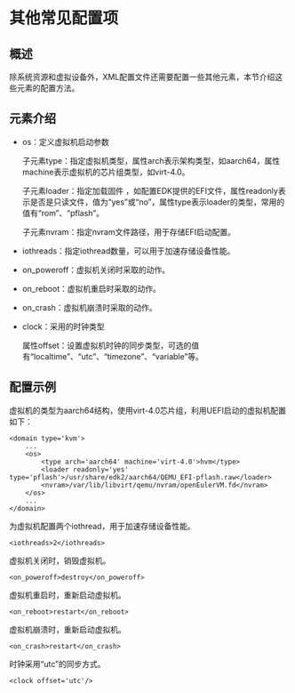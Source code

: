 # 其他常见配置项<a name="ZH-CN_TOPIC_0184192753"></a>

## 概述<a name="section891512161392"></a>

除系统资源和虚拟设备外，XML配置文件还需要配置一些其他元素，本节介绍这些元素的配置方法。

## 元素介绍<a name="section5884430104314"></a>

-   os：定义虚拟机启动参数

    子元素type：指定虚拟机类型，属性arch表示架构类型，如aarch64，属性machine表示虚拟机的芯片组类型，如virt-4.0。

    子元素loader：指定加载固件 ，如配置EDK提供的EFI文件，属性readonly表示是否是只读文件，值为“yes”或“no”，属性type表示loader的类型，常用的值有“rom”、“pflash”。

    子元素nvram：指定nvram文件路径，用于存储EFI启动配置。


-   iothreads：指定iothread数量，可以用于加速存储设备性能。
-   on\_poweroff：虚拟机关闭时采取的动作。
-   on\_reboot：虚拟机重启时采取的动作。
-   on\_crash：虚拟机崩溃时采取的动作。
-   clock：采用的时钟类型

    属性offset：设置虚拟机时钟的同步类型，可选的值有“localtime”、“utc”、“timezone”、“variable”等。


## 配置示例<a name="section416341234917"></a>

虚拟机的类型为aarch64结构，使用virt-4.0芯片组，利用UEFI启动的虚拟机配置如下：

```
<domain type='kvm'>
    ...
    <os>
        <type arch='aarch64' machine='virt-4.0'>hvm</type>
        <loader readonly='yes' type='pflash'>/usr/share/edk2/aarch64/QEMU_EFI-pflash.raw</loader>
        <nvram>/var/lib/libvirt/qemu/nvram/openEulerVM.fd</nvram>
    </os>
    ...
</domain>
```

为虚拟机配置两个iothread，用于加速存储设备性能。

```
<iothreads>2</iothreads>
```

虚拟机关闭时，销毁虚拟机。

```
<on_poweroff>destroy</on_poweroff>
```

虚拟机重启时，重新启动虚拟机。

```
<on_reboot>restart</on_reboot>
```

虚拟机崩溃时，重新启动虚拟机。

```
<on_crash>restart</on_crash>
```

时钟采用“utc”的同步方式。

```
<clock offset='utc'/>
```

